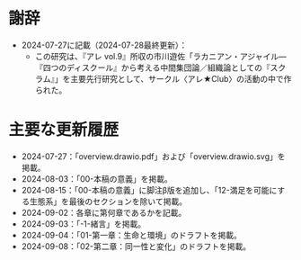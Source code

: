 # 謝辞

- 2024-07-27に記載（2024-07-28最終更新）：
	- この研究は、『アレ vol.9』所収の市川遊佐「ラカニアン・アジャイル―『四つのディスクール』から考える中間集団論／組織論としての『スクラム』」を主要先行研究として、サークル〈アレ★Club〉の活動の中で作られた。

# 主要な更新履歴

- 2024-07-27：「overview.drawio.pdf」および「overview.drawio.svg」を掲載。
- 2024-08-03：「00-本稿の意義」を掲載。
- 2024-08-15：「00-本稿の意義」に脚注β版を追加し、「12-満足を可能にする生態系」を最後のセクションを除いて掲載。
- 2024-09-02：各章に第何章であるかを記載。
- 2024-09-03：「-1-緒言」を掲載。
- 2024-09-04：「01-第一章：生命と環境」のドラフトを掲載。
- 2024-09-08：「02-第二章：同一性と変化」のドラフトを掲載。